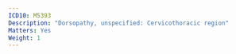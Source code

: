 ```yaml
---
ICD10: M5393
Description: "Dorsopathy, unspecified: Cervicothoracic region"
Matters: Yes
Weight: 1
---
```


